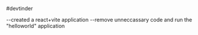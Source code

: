 #devtinder

--created a react+vite application
--remove unneccassary code and run the "helloworld" application
